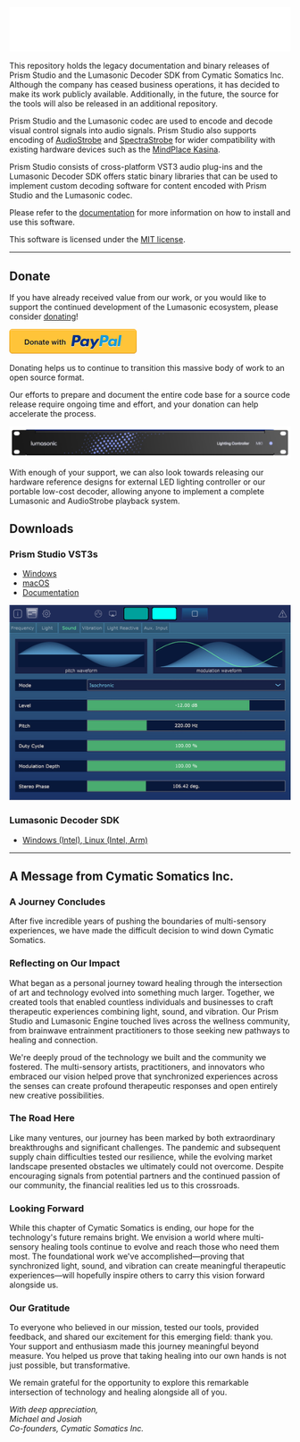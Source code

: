 ![Lumasonic Logo](Lumasonic_Logo.png)

This repository holds the legacy documentation and binary releases of Prism Studio and the 
Lumasonic Decoder SDK from Cymatic Somatics Inc. Although the company has ceased
business operations, it has decided to make its work publicly available. Additionally, in
the future, the source for the tools will also be released in an additional repository.

Prism Studio and the Lumasonic codec are used to encode and decode visual control signals into 
audio signals. Prism Studio also supports encoding of [AudioStrobe](https://audiostrobe.com/)
and [SpectraStrobe](docs/08-SpectraStrobe/01-spectrastrobe-introduction.md) for
wider compatibility with existing hardware devices such as the [MindPlace Kasina](https://mindplace.com/).

Prism Studio consists of cross-platform VST3 audio plug-ins and the
Lumasonic Decoder SDK offers static binary libraries that can be used to implement
custom decoding software for content encoded with Prism Studio and the Lumasonic codec.

Please refer to the [documentation](./docs/01-Installation/01-introduction.md)
for more information on how to install and use this software.

This software is licensed under the [MIT license](./LICENSE).

---

## Donate

If you have already received value from our work, or you would like to support the
continued development of the Lumasonic ecosystem, please consider [donating](https://www.paypal.com/donate/?business=GRU28YRJXKYRG&no_recurring=0&item_name=Thank+you+for+supporting+the+Lumasonic+project%21&currency_code=USD)!

[<img alt="PayPal Donate Button" src="DonateButton.png">](https://www.paypal.com/donate/?business=GRU28YRJXKYRG&no_recurring=0&item_name=Thank+you+for+supporting+the+Lumasonic+project%21&currency_code=USD)

Donating helps us to continue to transition this massive body of work to an open source format. 

Our efforts to prepare and document the entire code base for a source code release require
ongoing time and effort, and your donation can help accelerate the process.

![Lumasonic Lighting Controller MK1](LumasonicMK1.png)

With enough of your support, we can also look towards releasing our hardware reference designs
for external LED lighting controller or our portable low-cost decoder, allowing anyone to implement
a complete Lumasonic and AudioStrobe playback system.

## Downloads

### Prism Studio VST3s

* [Windows](https://github.com/Lumasonic/Lumasonic/releases/download/prism-studio-v1.0.2/PrismStudio_win.zip)
* [macOS](https://github.com/Lumasonic/Lumasonic/releases/download/prism-studio-v1.0.2/PrismStudio_macOS.zip)
* [Documentation](./docs/01-Installation/01-introduction.md)

![Prism VST3 Screenshot](PrismVst3.png)

### Lumasonic Decoder SDK

* [Windows (Intel), Linux (Intel, Arm)](https://github.com/Lumasonic/Lumasonic/releases/download/lumasonic-sdk-v1.0.2/LumasonicDecoderSDK_v1.0.2.zip)

---

## A Message from Cymatic Somatics Inc.

### A Journey Concludes

After five incredible years of pushing the boundaries of multi-sensory experiences, we have made the difficult decision to wind down Cymatic Somatics.

### Reflecting on Our Impact

What began as a personal journey toward healing through the intersection of art and technology evolved into something much larger. Together, we created tools that enabled countless individuals and businesses to craft therapeutic experiences combining light, sound, and vibration. Our Prism Studio and Lumasonic Engine touched lives across the wellness community, from brainwave entrainment practitioners to those seeking new pathways to healing and connection.

We're deeply proud of the technology we built and the community we fostered. The multi-sensory artists, practitioners, and innovators who embraced our vision helped prove that synchronized experiences across the senses can create profound therapeutic responses and open entirely new creative possibilities.

### The Road Here

Like many ventures, our journey has been marked by both extraordinary breakthroughs and significant challenges. The pandemic and subsequent supply chain difficulties tested our resilience, while the evolving market landscape presented obstacles we ultimately could not overcome. Despite encouraging signals from potential partners and the continued passion of our community, the financial realities led us to this crossroads.

### Looking Forward

While this chapter of Cymatic Somatics is ending, our hope for the technology's future remains bright. We envision a world where multi-sensory healing tools continue to evolve and reach those who need them most. The foundational work we've accomplished—proving that synchronized light, sound, and vibration can create meaningful therapeutic experiences—will hopefully inspire others to carry this vision forward alongside us.

### Our Gratitude

To everyone who believed in our mission, tested our tools, provided feedback, and shared our excitement for this emerging field: thank you. Your support and enthusiasm made this journey meaningful beyond measure. You helped us prove that taking healing into our own hands is not just possible, but transformative.

We remain grateful for the opportunity to explore this remarkable intersection of technology and healing alongside all of you.

_With deep appreciation,<br />
Michael and Josiah<br />
Co-founders, Cymatic Somatics Inc._
